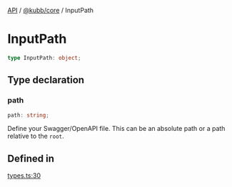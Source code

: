[API](../../../packages.md) / [@kubb/core](../index.md) / InputPath

# InputPath

```ts
type InputPath: object;
```

## Type declaration

### path

```ts
path: string;
```

Define your Swagger/OpenAPI file. This can be an absolute path or a path relative to the `root`.

## Defined in

[types.ts:30](https://github.com/kubb-project/kubb/blob/41d5fcbd23d143293d72542efcb650e62fa3a210/packages/core/src/types.ts#L30)
